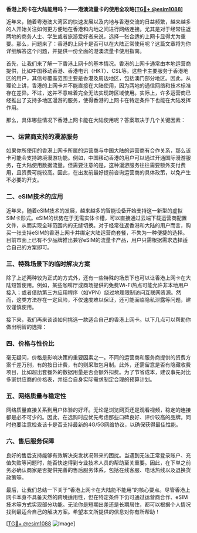 **香港上网卡在大陆能用吗？——港澳流量卡的使用全攻略[[TG💪+ @esim1088](https://t.me/s/esim1088)]**

近年来，随着粤港澳大湾区的快速发展以及内地与香港交流的日益频繁，越来越多的人开始关注如何更方便地在香港和内地之间进行网络连接。尤其是对于经常往返两地的商务人士、学生或者旅游爱好者来说，选择一张合适的上网卡显得尤为重要。那么，问题来了：香港的上网卡是否可以在大陆正常使用呢？这篇文章将为你详细解答这个问题，并提供一份全面的港澳流量卡使用指南。

首先，让我们来了解一下香港上网卡的基本情况。香港的上网卡通常由本地运营商提供，比如中国移动香港、香港电讯（HKT）、CSL等。这些卡主要服务于香港地区的用户，其信号覆盖范围主要是香港及周边地区，包括澳门部分地区。因此，从理论上讲，香港的上网卡并不能直接在大陆使用，因为两地的通信网络和技术标准存在差异。不过，这并不意味着完全无法实现跨区域使用。实际上，许多运营商已经推出了支持多地区漫游的服务，使得香港的上网卡在特定条件下也能在大陆发挥作用。

那么，具体哪些情况下香港上网卡能在大陆使用呢？答案取决于几个关键因素：

### **一、运营商支持的漫游服务**
如果你所使用的香港上网卡所属的运营商与中国大陆的运营商有合作关系，那么该卡可能会支持跨境漫游功能。例如，中国移动香港的用户可以通过开通国际漫游服务，在大陆使用数据流量。但需要注意的是，这种漫游服务往往需要额外支付费用，且资费可能较高。因此，在出发前最好提前咨询运营商的具体政策，以免产生不必要的开支。

### **二、eSIM技术的应用**
近年来，随着eSIM技术的发展，越来越多的智能设备开始支持这一新型的虚拟SIM卡形式。eSIM的优势在于无需实体卡槽，可以直接通过云端下载运营商配置文件，从而实现全球范围内的无缝切换。对于经常往返香港和大陆的用户而言，购买一张支持eSIM的香港上网卡并绑定大陆运营商套餐，不失为一种便捷的选择。目前市面上已有不少品牌推出兼容eSIM的流量卡产品，用户只需根据需求选择适合自己的方案即可。

### **三、特殊场景下的临时解决方案**
除了上述两种较为正式的方式外，还有一些特殊的场景下也可以让香港上网卡在大陆短暂使用。例如，某些咖啡厅或商场提供的免费Wi-Fi热点可能允许非本地用户接入；或者借助第三方应用程序（如VPN）绕过地理限制访问互联网资源。然而，这类方法存在一定风险，不仅速度难以保证，还可能面临隐私泄露等问题，建议谨慎使用。

接下来，我们再来谈谈如何挑选一款适合自己的香港上网卡。以下几点可以帮助你做出明智的选择：

### **四、价格与性价比**
毫无疑问，价格是影响决策的重要因素之一。不同的运营商和服务商提供的资费方案千差万别，有的按日计费，有的则采取包月制。此外，还需留意是否有隐藏收费项目，比如超出套餐外的数据用量是否会额外扣费。为了节省成本，建议事先对比多家供应商的价格表，并结合自身实际需求制定合理的预算计划。

### **五、网络质量与稳定性**
网络质量直接关系到用户体验的好坏。无论是浏览网页还是观看视频，稳定的连接都是必不可少的。因此，在选购时应优先考虑那些口碑良好、评价较高的品牌。同时也要注意检查该卡是否支持最新的4G/5G网络协议，以确保获得最佳性能。

### **六、售后服务保障**
良好的售后支持能够有效解决突发状况带来的困扰。当遇到无法正常登录账户、充值失败等问题时，能否快速得到专业技术人员的帮助至关重要。因此，在下单之前务必确认商家是否提供完善的售后服务体系，包括在线客服、电话热线以及退换货政策等。

最后，让我们总结一下关于“香港上网卡在大陆能不能用”的核心要点。尽管香港上网卡本身不具备天然的跨境适用性，但在特定条件下仍可通过运营商合作、eSIM技术等方式实现部分功能。无论你是短期出差还是长期居住，都可以根据个人情况找到最适合自己的解决方案。希望本文所提供的信息对你有所帮助！

[[TG💪+ @esim1088](https://t.me/s/esim1088) ![Image](https://i.postimg.cc/4NQfJmqS/Snipaste-2025-05-13-00-14-12.png)]